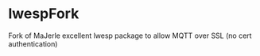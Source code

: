 # lwespFork
Fork of MaJerle excellent lwesp package to allow MQTT over SSL (no cert authentication) 
